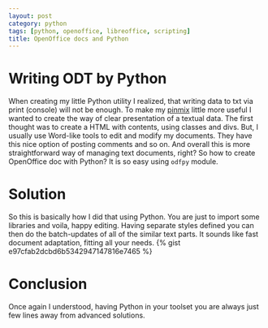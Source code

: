 ```yaml
---
layout: post
category: python
tags: [python, openoffice, libreoffice, scripting]
title: OpenOffice docs and Python
---
```


# Writing ODT by Python
When creating my little Python utility I realized, that writing data to txt via print (console) will not be enough.  To make my [pinmix](https://github.com/lukaszkuczynski/pinmix) little more useful I wanted to create the way of clear presentation of a textual data.  The first thought was to create a HTML with contents, using classes and divs.  But, I usually use Word-like tools to edit and modify my documents.  They have this nice option of posting comments and so on.  And overall this is more straightforward way of managing text documents, right?  So how to create OpenOffice doc with Python?  It is so easy using `odfpy` module.

# Solution
So this is basically how I did that using Python.  You are just to import some libraries and voila, happy editing.
Having separate styles defined you can then do the batch-updates of all of the similar text parts.  It sounds like fast document adaptation, fitting all your needs.
{% gist e97cfab2dcbd6b5342947147816e7465 %}

# Conclusion
Once again I understood, having Python in your toolset you are always just few lines away from advanced solutions.
